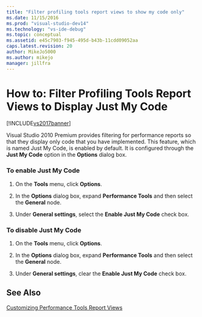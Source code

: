 ```yaml
---
title: "Filter profiling tools report views to show my code only"
ms.date: 11/15/2016
ms.prod: "visual-studio-dev14"
ms.technology: "vs-ide-debug"
ms.topic: conceptual
ms.assetid: e45c7903-f945-495d-b43b-11cdd09052aa
caps.latest.revision: 20
author: MikeJo5000
ms.author: mikejo
manager: jillfra
---
```

# How to: Filter Profiling Tools Report Views to Display Just My Code
[!INCLUDE[vs2017banner](../includes/vs2017banner.md)]

Visual Studio 2010 Premium provides filtering for performance reports so that they display only code that you have implemented. This feature, which is named Just My Code, is enabled by default. It is configured through the **Just My Code** option in the **Options** dialog box.  
  
### To enable Just My Code  
  
1. On the **Tools** menu, click **Options**.  
  
2. In the **Options** dialog box, expand **Performance Tools** and then select the **General** node.  
  
3. Under **General settings**, select the **Enable Just My Code** check box.  
  
### To disable Just My Code  
  
1. On the **Tools** menu, click **Options**.  
  
2. In the **Options** dialog box, expand **Performance Tools** and then select the **General** node.  
  
3. Under **General settings**, clear the **Enable Just My Code** check box.  
  
## See Also  
 [Customizing Performance Tools Report Views](../profiling/customizing-performance-tools-report-views.md)

